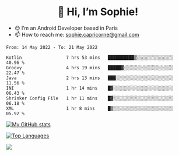 <h1 align="center"> 👋 Hi, I’m Sophie! </h1>  

- 😊 I’m an Android Developer based in Paris
- 📫 How to reach me: sophie.capricorne@gmail.com


<!--START_SECTION:waka-->

```text
From: 14 May 2022 - To: 21 May 2022

Kotlin                 7 hrs 53 mins   ██████████▒░░░░░░░░░░░░░░   40.96 %
Groovy                 4 hrs 19 mins   █████▓░░░░░░░░░░░░░░░░░░░   22.47 %
Java                   2 hrs 13 mins   ███░░░░░░░░░░░░░░░░░░░░░░   11.56 %
INI                    1 hr 14 mins    █▓░░░░░░░░░░░░░░░░░░░░░░░   06.43 %
Shrinker Config File   1 hr 11 mins    █▓░░░░░░░░░░░░░░░░░░░░░░░   06.18 %
XML                    1 hr 8 mins     █▒░░░░░░░░░░░░░░░░░░░░░░░   05.92 %
```

<!--END_SECTION:waka-->

[![My GitHub stats](https://github-readme-stats.vercel.app/api?username=sophicapri&show_icons=true&theme=buefy)](https://github.com/anuraghazra/github-readme-stats)

[![Top Languages](https://github-readme-stats.vercel.app/api/top-langs/?username=sophicapri&langs_count=2&layout=compact)](https://github.com/anuraghazra/github-readme-stats)

![](https://github-readme-streak-stats.herokuapp.com/?user=sophicapri)
